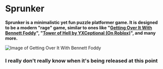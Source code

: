 # Sprunker
**Sprunker is a minimalistic yet fun puzzle platformer game. It is designed to be a modern "rage" game, similar
to ones like "[Getting Over It With Bennett Foddy](https://store.steampowered.com/app/240720/Getting_Over_It_with_Bennett_Foddy/)", 
"[Tower of Hell by YXCeptional (On Roblox)](https://www.roblox.com/games/1962086868/Tower-of-Hell)", and many more.**

![Image of Getting Over It With Bennett Foddy]([url=https://ibb.co/HKKWwPG][img]https://i.ibb.co/L00Ljg9/Screenshot-16.png[/img][/url])

### I really don't really know when it's being released at this point
